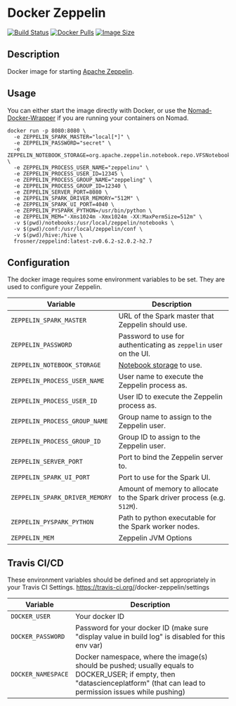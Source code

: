 # Docker Zeppelin

[![Build Status](https://travis-ci.org/Data-Science-Platform/docker-zeppelin.svg?branch=master)](https://travis-ci.org/Data-Science-Platform/docker-zeppelin)
[![Docker Pulls](https://img.shields.io/docker/pulls/datascienceplatform/zeppelind.svg?maxAge=2592000)](https://hub.docker.com/r/datascienceplatform/zeppelind/)
[![Image Size](https://images.microbadger.com/badges/image/data-science-platform/zeppelind.svg)](https://microbadger.com/images/datascienceplatform/zeppelind "Get your own image badge on microbadger.com")

## Description

Docker image for starting [Apache Zeppelin](https://zeppelin.apache.org/).

## Usage

You can either start the image directly with Docker, or use the [Nomad-Docker-Wrapper](https://github.com/FRosner/nomad-docker-wrapper) if you are running your containers on Nomad.

```
docker run -p 8080:8080 \
  -e ZEPPELIN_SPARK_MASTER="local[*]" \
  -e ZEPPELIN_PASSWORD="secret" \
  -e ZEPPELIN_NOTEBOOK_STORAGE=org.apache.zeppelin.notebook.repo.VFSNotebookRepo \
  -e ZEPPELIN_PROCESS_USER_NAME="zeppelinu" \
  -e ZEPPELIN_PROCESS_USER_ID=12345 \
  -e ZEPPELIN_PROCESS_GROUP_NAME="zeppeling" \
  -e ZEPPELIN_PROCESS_GROUP_ID=12340 \
  -e ZEPPELIN_SERVER_PORT=8080 \
  -e ZEPPELIN_SPARK_DRIVER_MEMORY="512M" \
  -e ZEPPELIN_SPARK_UI_PORT=4040 \
  -e ZEPPELIN_PYSPARK_PYTHON=/usr/bin/python \
  -e ZEPPELIN_MEM="-Xms1024m -Xmx1024m -XX:MaxPermSize=512m" \
  -v $(pwd)/notebooks:/usr/local/zeppelin/notebooks \
  -v $(pwd)/conf:/usr/local/zeppelin/conf \
  -v $(pwd)/hive:/hive \
  frosner/zeppelind:latest-zv0.6.2-s2.0.2-h2.7
```

## Configuration

The docker image requires some environment variables to be set. They are used to configure your Zeppelin.

| Variable | Description |
| -------- | ----------- |
| `ZEPPELIN_SPARK_MASTER` | URL of the Spark master that Zeppelin should use. |
| `ZEPPELIN_PASSWORD` | Password to use for authenticating as `zeppelin` user on the UI. |
| `ZEPPELIN_NOTEBOOK_STORAGE` | [Notebook storage](https://zeppelin.apache.org/docs/0.6.0/storage/storage.html) to use. |
| `ZEPPELIN_PROCESS_USER_NAME` | User name to execute the Zeppelin process as. |
| `ZEPPELIN_PROCESS_USER_ID` | User ID to execute the Zeppelin process as. |
| `ZEPPELIN_PROCESS_GROUP_NAME` | Group name to assign to the Zeppelin user. |
| `ZEPPELIN_PROCESS_GROUP_ID` | Group ID to assign to the Zeppelin user. |
| `ZEPPELIN_SERVER_PORT` | Port to bind the Zeppelin server to. |
| `ZEPPELIN_SPARK_UI_PORT` | Port to use for the Spark UI. |
| `ZEPPELIN_SPARK_DRIVER_MEMORY` | Amount of memory to allocate to the Spark driver process (e.g. `512M`). |
| `ZEPPELIN_PYSPARK_PYTHON` | Path to python executable for the Spark worker nodes. |
| `ZEPPELIN_MEM` | Zeppelin JVM Options |

## Travis CI/CD

These environment variables should be defined and set appropriately in your Travis CI Settings.
https://travis-ci.org/<your travis account name>/docker-zeppelin/settings

| Variable | Description |
| -------- | ----------- |
| `DOCKER_USER` | Your docker ID |
| `DOCKER_PASSWORD` | Password for your docker ID (make sure "display value in build log" is disabled for this env var)|
| `DOCKER_NAMESPACE` | Docker namespace, where the image(s) should be pushed; usually equals to DOCKER_USER; if empty, then "datascienceplatform" (that can lead to permission issues while pushing) |
